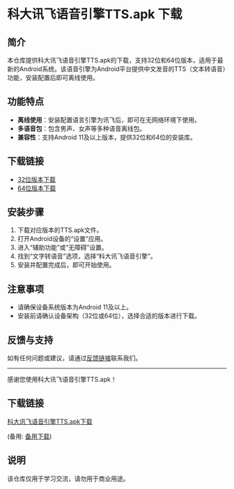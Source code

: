 # 科大讯飞语音引擎TTS.apk 下载

## 简介
本仓库提供科大讯飞语音引擎TTS.apk的下载，支持32位和64位版本，适用于最新的Android系统。该语音引擎为Android平台提供中文发音的TTS（文本转语音）功能，安装配置后即可离线使用。

## 功能特点
- **离线使用**：安装配置语言引擎为讯飞后，即可在无网络环境下使用。
- **多语音包**：包含男声、女声等多种语音离线包。
- **兼容性**：支持Android 11及以上版本，提供32位和64位的安装库。

## 下载链接
- [32位版本下载](链接地址)
- [64位版本下载](链接地址)

## 安装步骤
1. 下载对应版本的TTS.apk文件。
2. 打开Android设备的“设置”应用。
3. 进入“辅助功能”或“无障碍”设置。
4. 找到“文字转语音”选项，选择“科大讯飞语音引擎”。
5. 安装并配置完成后，即可开始使用。

## 注意事项
- 请确保设备系统版本为Android 11及以上。
- 安装前请确认设备架构（32位或64位），选择合适的版本进行下载。

## 反馈与支持
如有任何问题或建议，请通过[反馈链接](反馈链接)联系我们。

---

感谢您使用科大讯飞语音引擎TTS.apk！

## 下载链接
[科大讯飞语音引擎TTS.apk下载](https://pan.quark.cn/s/efbe3d944883) 

(备用: [备用下载](https://pan.baidu.com/s/1jwGincV_dO1YXVdN8-YRxg?pwd=1234))

## 说明

该仓库仅用于学习交流，请勿用于商业用途。
